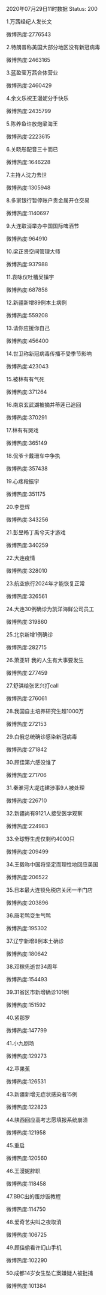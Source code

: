 2020年07月29日11时数据
Status: 200

1.万茜经纪人发长文

微博热度:2776543

2.特朗普称美国大部分地区没有新冠病毒

微博热度:2463165

3.蓝盈莹万茜合体营业

微博热度:2460429

4.余文乐祝王漫妮分手快乐

微博热度:2435799

5.陈养鱼许放炮梁海王

微博热度:2223615

6.关晓彤配音三十而已

微博热度:1646228

7.主持人沈力去世

微博热度:1305948

8.多家银行暂停账户贵金属开仓交易

微博热度:1140697

9.大连取消举办中国国际啤酒节

微博热度:964910

10.梁正贤空间管理大师

微博热度:937988

11.袁咏仪吐槽吴镇宇

微博热度:687858

12.新疆新增89例本土病例

微博热度:559208

13.请你应援你自己

微博热度:456400

14.世卫称新冠病毒传播不受季节影响

微博热度:423043

15.被林有有气死

微博热度:371264

16.南京玄武湖被摘并蒂莲已追回

微博热度:370291

17.林有有哭戏

微博热度:365149

18.侃爷卡戴珊车中争执

微博热度:357438

19.心疼段振宇

微博热度:351175

20.李登辉

微博热度:343256

21.彭昱畅丁禹兮天才游戏

微博热度:340259

22.大连疫情

微博热度:328010

23.航空旅行2024年才能恢复正常

微博热度:326561

24.大连30例确诊为凯洋海鲜公司员工

微博热度:319860

25.北京新增1例确诊

微博热度:282715

26.萧亚轩 我的人生有大事要发生

微博热度:277459

27.舒淇给张艺兴打call

微博热度:276061

28.我国自主培养研究生超1000万

微博热度:272153

29.白俄总统确诊感染新冠病毒

微博热度:271842

30.顾佳第六感没谁了

微博热度:271706

31.秦淮河大堤违建涉事9人被处理

微博热度:226710

32.新疆尚有9121人接受医学观察

微博热度:224983

33.全球野生虎仅剩约4000只

微博热度:209499

34.王毅称中国将坚定而理性地回应美国

微博热度:206522

35.日本最大连锁免税店关闭一半门店

微博热度:203896

36.唐老鸭变生气鸭

微博热度:195302

37.辽宁新增8例本土确诊

微博热度:180642

38.邓稼先逝世34周年

微博热度:154493

39.31省区市新增确诊101例

微博热度:151592

40.紧那罗

微博热度:147799

41.小九剧场

微博热度:129273

42.苹果蕉

微博热度:126531

43.新疆新增无症状感染者15例

微博热度:122823

44.陕西回应高考志愿填报系统崩溃

微博热度:121958

45.重启

微博热度:120560

46.王漫妮辞职

微博热度:118458

47.BBC出的蛋炒饭教程

微博热度:114750

48.爱奇艺尖叫之夜取消

微博热度:106725

49.顾佳偷看许幻山手机

微博热度:102290

50.成都14岁女生坠亡案嫌疑人被批捕

微博热度:101384

